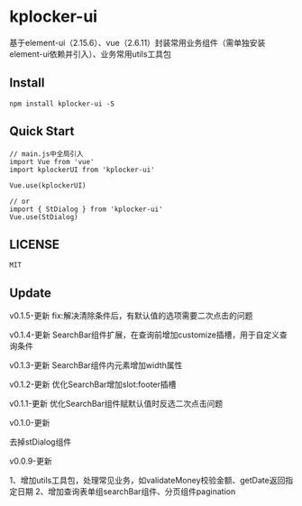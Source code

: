 # kplocker-ui

基于element-ui（2.15.6）、vue（2.6.11）封装常用业务组件（需单独安装element-ui依赖并引入）、业务常用utils工具包

## Install
```
npm install kplocker-ui -S
```

## Quick Start
```
// main.js中全局引入
import Vue from 'vue'
import kplockerUI from 'kplocker-ui'

Vue.use(kplockerUI)

// or
import { StDialog } from 'kplocker-ui'
Vue.use(StDialog)
```

## LICENSE
```
MIT
```

## Update
v0.1.5-更新  fix:解决清除条件后，有默认值的选项需要二次点击的问题

v0.1.4-更新
SearchBar组件扩展，在查询前增加customize插槽，用于自定义查询条件

v0.1.3-更新
SearchBar组件内元素增加width属性

v0.1.2-更新
优化SearchBar增加slot:footer插槽

v0.1.1-更新
优化SearchBar组件赋默认值时反选二次点击问题

v0.1.0-更新

去掉stDialog组件

v0.0.9-更新

1、增加utils工具包，处理常见业务，如validateMoney校验金额、getDate返回指定日期
2、增加查询表单组searchBar组件、分页组件pagination
